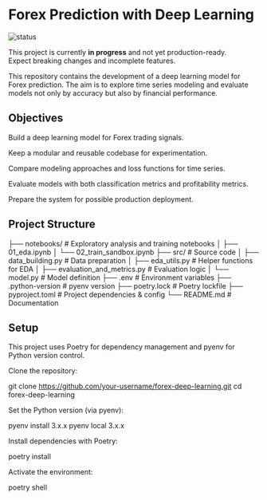 # Forex Prediction with Deep Learning

![status](https://img.shields.io/badge/status-in%20progress-yellow)  

This project is currently **in progress** and not yet production-ready.  
Expect breaking changes and incomplete features.  

This repository contains the development of a deep learning model for Forex prediction.
The aim is to explore time series modeling and evaluate models not only by accuracy but also by financial performance.

## Objectives

Build a deep learning model for Forex trading signals.

Keep a modular and reusable codebase for experimentation.

Compare modeling approaches and loss functions for time series.

Evaluate models with both classification metrics and profitability metrics.

Prepare the system for possible production deployment.

## Project Structure
├── notebooks/               # Exploratory analysis and training notebooks
│   ├── 01_eda.ipynb
│   └── 02_train_sandbox.ipynb
├── src/                     # Source code
│   ├── data_building.py     # Data preparation
│   ├── eda_utils.py         # Helper functions for EDA
│   ├── evaluation_and_metrics.py  # Evaluation logic
│   └── model.py             # Model definition
├── .env                     # Environment variables
├── .python-version          # pyenv version
├── poetry.lock              # Poetry lockfile
├── pyproject.toml           # Project dependencies & config
└── README.md                # Documentation

## Setup

This project uses Poetry for dependency management and pyenv for Python version control.

Clone the repository:

git clone https://github.com/your-username/forex-deep-learning.git
cd forex-deep-learning


Set the Python version (via pyenv):

pyenv install 3.x.x
pyenv local 3.x.x


Install dependencies with Poetry:

poetry install


Activate the environment:

poetry shell

